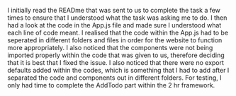 I initially read the READme that was sent to us to complete the task a few times to ensure that I understood what the task was asking me to do. 
I then had a look at the code in the App.js file and made sure I understood what each line of code meant. 
I realised that the code within the App.js had to be seperated in different folders and files in order for the website to function more appropriately. 
I also noticed that the components were not being imported properly within the code that was given to us, therefore deciding that it is best that I fixed the issue. 
I also noticed that there were no export defaults added within the codes, which is something that I had to add after I separated the code and components out in different folders. 
For testing, I only had time to complete the AddTodo part within the 2 hr framework. 
